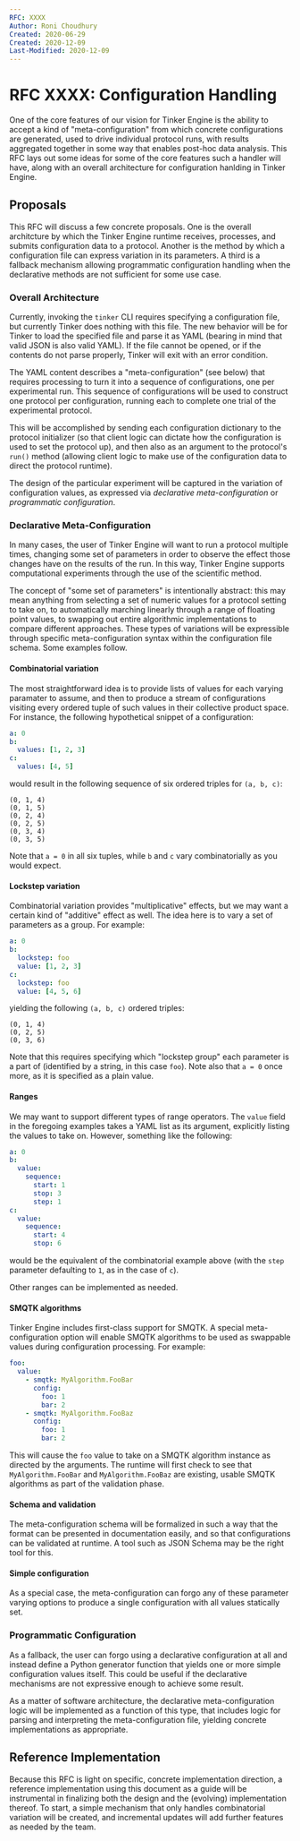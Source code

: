 ```yaml
---
RFC: XXXX
Author: Roni Choudhury
Created: 2020-06-29
Created: 2020-12-09
Last-Modified: 2020-12-09
---
```


# RFC XXXX: Configuration Handling

One of the core features of our vision for Tinker Engine is the ability to
accept a kind of "meta-configuration" from which concrete configurations are
generated, used to drive individual protocol runs, with results aggregated
together in some way that enables post-hoc data analysis. This RFC lays out some
ideas for some of the core features such a handler will have, along with an
overall architecture for configuration hanlding in Tinker Engine.

## Proposals

This RFC will discuss a few concrete proposals. One is the overall architcture
by which the Tinker Engine runtime receives, processes, and submits
configuration data to a protocol. Another is the method by which a configuration
file can express variation in its parameters. A third is a fallback mechanism
allowing programmatic configuration handling when the declarative methods are
not sufficient for some use case.

### Overall Architecture

Currently, invoking the `tinker` CLI requires specifying a configuration file,
but currently Tinker does nothing with this file. The new behavior will be for
Tinker to load the specified file and parse it as YAML (bearing in mind that
valid JSON is also valid YAML). If the file cannot be opened, or if the contents
do not parse properly, Tinker will exit with an error condition.

The YAML content describes a "meta-configuration" (see below) that requires
processing to turn it into a sequence of configurations, one per experimental
run. This sequence of configurations will be used to construct one protocol per
configuration, running each to complete one trial of the experimental protocol.

This will be accomplished by sending each configuration dictionary to the
protocol initializer (so that client logic can dictate how the configuration is
used to set the protocol up), and then also as an argument to the protocol's
`run()` method (allowing client logic to make use of the configuration data to
direct the protocol runtime).

The design of the particular experiment will be captured in the variation of
configuration values, as expressed via *declarative meta-configuration* or
*programmatic configuration*.

### Declarative Meta-Configuration

In many cases, the user of Tinker Engine will want to run a protocol multiple
times, changing some set of parameters in order to observe the effect those
changes have on the results of the run. In this way, Tinker Engine supports
computational experiments through the use of the scientific method.

The concept of "some set of parameters" is intentionally abstract: this may mean
anything from selecting a set of numeric values for a protocol setting to take
on, to automatically marching linearly through a range of floating point values,
to swapping out entire algorithmic implementations to compare different
approaches. These types of variations will be expressible through specific
meta-configuration syntax within the configuration file schema. Some examples
follow.

#### Combinatorial variation

The most straightforward idea is to provide lists of values for each varying
paramater to assume, and then to produce a stream of configurations visiting
every ordered tuple of such values in their collective product space. For
instance, the following hypothetical snippet of a configuration:

```yaml
a: 0
b:
  values: [1, 2, 3]
c:
  values: [4, 5]
```

would result in the following sequence of six ordered triples for `(a, b, c)`:

```
(0, 1, 4)
(0, 1, 5)
(0, 2, 4)
(0, 2, 5)
(0, 3, 4)
(0, 3, 5)
```

Note that `a = 0` in all six tuples, while `b` and `c` vary combinatorially as
you would expect.

#### Lockstep variation

Combinatorial variation provides "multiplicative" effects, but we may want a
certain kind of "additive" effect as well. The idea here is to vary a set of
parameters as a group. For example:

```yaml
a: 0
b:
  lockstep: foo
  value: [1, 2, 3]
c:
  lockstep: foo
  value: [4, 5, 6]
```

yielding the following `(a, b, c)` ordered triples:

```
(0, 1, 4)
(0, 2, 5)
(0, 3, 6)
```

Note that this requires specifying which "lockstep group" each parameter is a
part of (identified by a string, in this case `foo`). Note also that `a = 0`
once more, as it is specified as a plain value.

#### Ranges

We may want to support different types of range operators. The `value` field in
the foregoing examples takes a YAML list as its argument, explicitly listing the
values to take on. However, something like the following:

```yaml
a: 0
b:
  value:
    sequence:
      start: 1
      stop: 3
      step: 1
c:
  value:
    sequence:
      start: 4
      stop: 6
```

would be the equivalent of the combinatorial example above (with the `step`
parameter defaulting to `1`, as in the case of `c`).

Other ranges can be implemented as needed.

#### SMQTK algorithms

Tinker Engine includes first-class support for SMQTK. A special
meta-configuration option will enable SMQTK algorithms to be used as swappable
values during configuration processing. For example:

```yaml
foo:
  value:
    - smqtk: MyAlgorithm.FooBar
      config:
        foo: 1
        bar: 2
    - smqtk: MyAlgorithm.FooBaz
      config:
        foo: 1
        bar: 2
```

This will cause the `foo` value to take on a SMQTK algorithm instance as
directed by the arguments. The runtime will first check to see that
`MyAlgorithm.FooBar` and `MyAlgorithm.FooBaz` are existing, usable SMQTK
algorithms as part of the validation phase.

#### Schema and validation

The meta-configuration schema will be formalized in such a way that the format
can be presented in documentation easily, and so that configurations can be
validated at runtime. A tool such as JSON Schema may be the right tool for this.

#### Simple configuration

As a special case, the meta-configuration can forgo any of these parameter
varying options to produce a single configuration with all values statically
set.

### Programmatic Configuration

As a fallback, the user can forgo using a declarative configuration at all and
instead define a Python generator function that yields one or more simple
configuration values itself. This could be useful if the declarative mechanisms
are not expressive enough to achieve some result.

As a matter of software architecture, the declarative meta-configuration logic
will be implemented as a function of this type, that includes logic for parsing
and interpreting the meta-configuration file, yielding concrete implementations
as appropriate.

## Reference Implementation

Because this RFC is light on specific, concrete implementation direction, a
reference implementation using this document as a guide will be instrumental in
finalizing both the design and the (evolving) implementation thereof. To start,
a simple mechanism that only handles combinatorial variation will be created,
and incremental updates will add further features as needed by the team.
